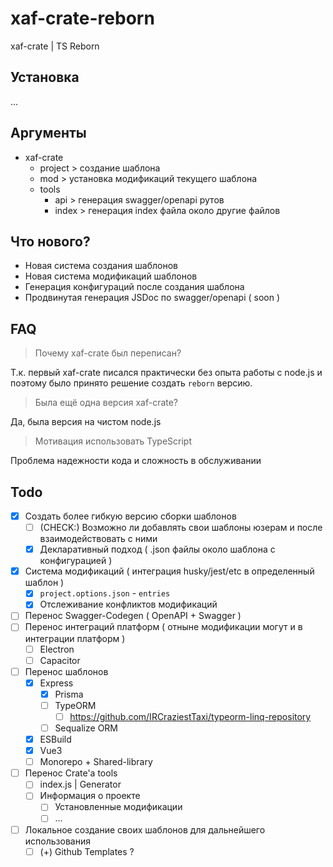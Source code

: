 # xaf-crate-reborn

xaf-crate | TS Reborn

## Установка

...

## Аргументы

- xaf-crate
  - project > создание шаблона
  - mod > установка модификаций текущего шаблона
  - tools
    - api > генерация swagger/openapi рутов
    - index > генерация index файла около другие файлов

## Что нового?

- Новая система создания шаблонов
- Новая система модификаций шаблонов
- Генерация конфигураций после создания шаблона
- Продвинутая генерация JSDoc по swagger/openapi ( soon )

## FAQ

> Почему xaf-crate был переписан?

Т.к. первый xaf-crate писался практически без опыта работы с node.js и поэтому было принято решение создать `reborn` версию.

> Была ещё одна версия xaf-crate?

Да, была версия на чистом node.js

> Мотивация использовать TypeScript

Проблема надежности кода и сложность в обслуживании

## Todo

- [x] Создать более гибкую версию сборки шаблонов
  - [ ] (CHECK:) Возможно ли добавлять свои шаблоны юзерам и после взаимодействовать с ними
  - [x] Декларативный подход ( .json файлы около шаблона с конфигурацией )
- [x] Система модификаций ( интеграция husky/jest/etc в определенный шаблон )
  - [x] `project.options.json` - `entries`
  - [x] Отслеживание конфликтов модификаций
- [ ] Перенос Swagger-Codegen ( OpenAPI + Swagger )
- [ ] Перенос интеграций платформ ( отныне модификации могут и в интеграции платформ )
  - [ ] Electron
  - [ ] Capacitor
- [ ] Перенос шаблонов
  - [x] Express
    - [x] Prisma
    - [ ] TypeORM
      - [ ] https://github.com/IRCraziestTaxi/typeorm-linq-repository
    - [ ] Sequalize ORM
  - [x] ESBuild
  - [x] Vue3
  - [ ] Monorepo + Shared-library
- [ ] Перенос Crate'а tools
  - [ ] index.js | Generator
  - [ ] Информация о проекте
    - [ ] Установленные модификации
    - [ ] ...
- [ ] Локальное создание своих шаблонов для дальнейшего использования
  - [ ] (+) Github Templates ?
